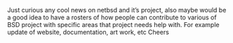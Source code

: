 
Just curious any cool news on netbsd and it’s project, also maybe would be a good idea to have a rosters of how people can contribute to various of BSD project with specific areas that project needs help with. For example update of website, documentation, art work, etc
Cheers
